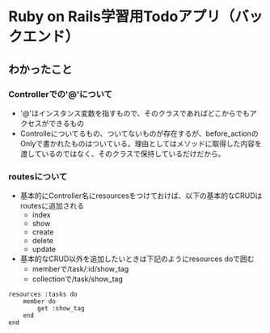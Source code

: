 # Ruby on Rails学習用Todoアプリ（バックエンド）

## わかったこと
### Controllerでの'@'について
* '@'はインスタンス変数を指すもので、そのクラスであればどこからでもアクセスができるもの
* Controlleについてるもの、ついてないものが存在するが、before_actionのOnlyで書かれたものはついている。理由としてはメソッドに取得した内容を渡しているのではなく、そのクラスで保持しているだけだから。

### routesについて
* 基本的にController名にresourcesをつけておけば、以下の基本的なCRUDはroutesに追加される
    * index
    * show
    * create
    * delete
    * update
* 基本的なCRUD以外を追加したいときは下記のようにresources doで囲む
    * memberで/task/:id/show_tag
    * collectionで/task/show_tag

```
resources :tasks do
    member do
        get :show_tag
    end
end
```


